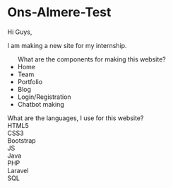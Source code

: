 # Ons-Almere-Test

 Hi Guys,<br>

 I am making a new site for my internship.<br>

 
 <ul>What are the components for making this website?<br>
  <li>Home</li>
  <li>Team</li>
  <li>Portfolio </li>
  <li>Blog</li>
  <li>Login/Registration</li>
  <li>Chatbot making</li>
</ul>

 What are the languages, I use for this website?<br>
 HTML5<br>
 CSS3<br>
 Bootstrap<br>
 JS<br>
 Java<br>
 PHP<br>
 Laravel<br>
 SQL<br>
